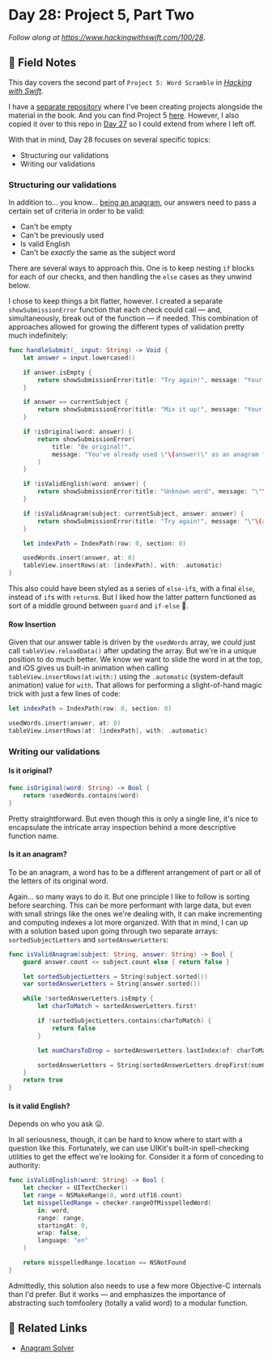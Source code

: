 # Day 28: Project 5, Part Two

_Follow along at https://www.hackingwithswift.com/100/28_.


## 📒 Field Notes

This day covers the second part of `Project 5: Word Scramble` in _[Hacking with Swift](https://www.hackingwithswift.com/read/5)_.

I have a [separate repository](https://github.com/CypherPoet/book--hacking-with-swift) where I've been creating projects alongside the material in the book. And you can find Project 5 [here](https://github.com/CypherPoet/book--hacking-with-swift/tree/master/05-word-scramble/Word%20Scrable). However, I also copied it over to this repo in [Day 27](./../day-027/README.md) so I could extend from where I left off.

With that in mind, Day 28 focuses on several specific topics:

- Structuring our validations
- Writing our validations


### Structuring our validations

In addition to... you know... [being an anagram](https://g.co/kgs/vcf9q1), our answers need to pass a certain set of criteria in order to be valid:

- Can't be empty
- Can't be previously used
- Is valid English
- Can't be _exactly_ the same as the subject word

There are several ways to approach this. One is to keep nesting `if` blocks for each of our checks, and then handling the `else` cases as they unwind below.

I chose to keep things a bit flatter, however. I created a separate `showSubmissionError` function that each check could call &mdash; and, simultaneously, break out of the function &mdash; if needed. This combination of approaches allowed for growing the different types of validation pretty much indefinitely:

```swift
func handleSubmit(_ input: String) -> Void {
    let answer = input.lowercased()

    if answer.isEmpty {
        return showSubmissionError(title: "Try again!", message: "Your answer can't be empty.")
    }

    if answer == currentSubject {
        return showSubmissionError(title: "Mix it up!", message: "Your answer shouldn't match the original word")
    }

    if !isOriginal(word: answer) {
        return showSubmissionError(
            title: "Be original!",
            message: "You've already used \"\(answer)\" as an anagram for \"\(currentSubject)\""
        )
    }

    if !isValidEnglish(word: answer) {
        return showSubmissionError(title: "Unknown word", message: "\"\(answer)\" wasn't recognized as a valid English word")
    }

    if !isValidAnagram(subject: currentSubject, answer: answer) {
        return showSubmissionError(title: "Try again!", message: "\"\(answer)\" is not a valid anagram for \"\(currentSubject)\"")
    }

    let indexPath = IndexPath(row: 0, section: 0)

    usedWords.insert(answer, at: 0)
    tableView.insertRows(at: [indexPath], with: .automatic)
}
```

This also could have been styled as a series of `else-if`s, with a final `else`, instead of `if`s with `return`s. But I liked how the latter pattern functioned as sort of a middle ground between `guard` and `if-else` 🤷‍.


#### Row Insertion

Given that our answer table is driven by the `usedWords` array, we _could_ just call `tableView.reloadData()` after updating the array. But we're in a unique position to do much better. We know we want to slide the word in at the top, and iOS gives us built-in animation when calling `tableView.insertRows(at:with:)` using the `.automatic` (system-default animation) value for `with`. That allows for performing a slight-of-hand magic trick with just a few lines of code:

```swift
let indexPath = IndexPath(row: 0, section: 0)

usedWords.insert(answer, at: 0)
tableView.insertRows(at: [indexPath], with: .automatic)
```


### Writing our validations

#### Is it original?

```swift
func isOriginal(word: String) -> Bool {
    return !usedWords.contains(word)
}
```

Pretty straightforward. But even though this is only a single line, it's nice to encapsulate the intricate array inspection behind a more descriptive function name.


#### Is it an anagram?

To be an anagram, a word has to be a different arrangement of part or all of the letters of its original word.

Again... so many ways to do it. But one principle I like to follow is sorting before searching. This can be more performant with large data, but even with small strings like the ones we're dealing with, it can make incrementing and computing indexes a lot more organized. With that in mind, I can up with a solution based upon going through two separate arrays: `sortedSubjectLetters` and `sortedAnswerLetters`:

```swift
func isValidAnagram(subject: String, answer: String) -> Bool {
    guard answer.count <= subject.count else { return false }

    let sortedSubjectLetters = String(subject.sorted())
    var sortedAnswerLetters = String(answer.sorted())

    while !sortedAnswerLetters.isEmpty {
        let charToMatch = sortedAnswerLetters.first!

        if !sortedSubjectLetters.contains(charToMatch) {
            return false
        }

        let numCharsToDrop = sortedAnswerLetters.lastIndex(of: charToMatch)!.encodedOffset + 1

        sortedAnswerLetters = String(sortedAnswerLetters.dropFirst(numCharsToDrop))
    }
    return true
}
```


#### Is it valid English?

Depends on who you ask 😛.

In all seriousness, though, it can be hard to know where to start with a question like this. Fortunately, we can use UIKit's built-in spell-checking utilities to get the effect we're looking for. Consider it a form of conceding to authority:

```swift
func isValidEnglish(word: String) -> Bool {
    let checker = UITextChecker()
    let range = NSMakeRange(0, word.utf16.count)
    let misspelledRange = checker.rangeOfMisspelledWord(
        in: word,
        range: range,
        startingAt: 0,
        wrap: false,
        language: "en"
    )

    return misspelledRange.location == NSNotFound
}
```

Admittedly, this solution also needs to use a few more Objective-C internals than I'd prefer. But it works &mdash; and emphasizes the importance of abstracting such tomfoolery (totally a valid word) to a modular function.


## 🔗 Related Links

- [Anagram Solver](https://www.thewordfinder.com/anagram-solver/)


